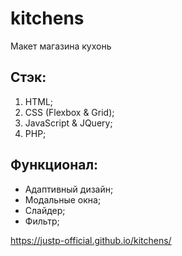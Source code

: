 # kitchens
Макет магазина кухонь

## Стэк:
1. HTML;
2. CSS (Flexbox & Grid);
3. JavaScript & JQuery;
4. PHP;

## Функционал:
- Адаптивный дизайн;
- Модальные окна;
- Слайдер;
- Фильтр;


https://justp-official.github.io/kitchens/
